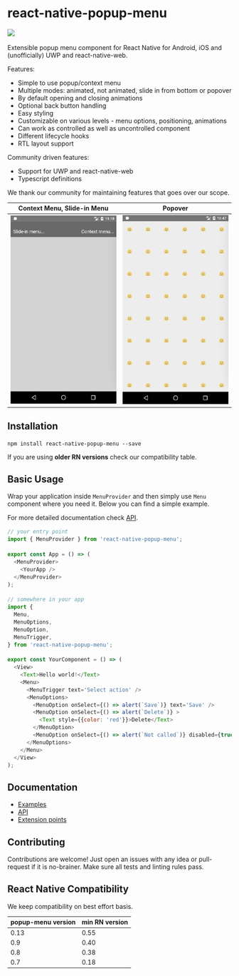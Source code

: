 # react-native-popup-menu
[![](https://img.shields.io/npm/dm/react-native-popup-menu.svg?style=flat-square)](https://www.npmjs.com/package/react-native-popup-menu)

Extensible popup menu component for React Native for Android, iOS and (unofficially) UWP and react-native-web.

Features:
* Simple to use popup/context menu
* Multiple modes: animated, not animated, slide in from bottom or popover
* By default opening and closing animations
* Optional back button handling
* Easy styling
* Customizable on various levels - menu options, positioning, animations
* Can work as controlled as well as uncontrolled component
* Different lifecycle hooks
* RTL layout support

Community driven features:
* Support for UWP and react-native-web
* Typescript definitions

We thank our community for maintaining features that goes over our scope.

| Context Menu, Slide-in Menu | Popover |
|---|---|
|![Popup menu demo](./android.demo.gif)|![Popup menu demo](./android.demo-popover.gif)|

## Installation

```
npm install react-native-popup-menu --save
```
If you are using **older RN versions** check our compatibility table.

## Basic Usage
Wrap your application inside `MenuProvider` and then simply use `Menu` component where you need it. Below you can find a simple example.

For more detailed documentation check [API](./doc/api.md).

```js
// your entry point
import { MenuProvider } from 'react-native-popup-menu';

export const App = () => (
  <MenuProvider>
    <YourApp />
  </MenuProvider>
);

// somewhere in your app
import {
  Menu,
  MenuOptions,
  MenuOption,
  MenuTrigger,
} from 'react-native-popup-menu';

export const YourComponent = () => (
  <View>
    <Text>Hello world!</Text>
    <Menu>
      <MenuTrigger text='Select action' />
      <MenuOptions>
        <MenuOption onSelect={() => alert(`Save`)} text='Save' />
        <MenuOption onSelect={() => alert(`Delete`)} >
          <Text style={{color: 'red'}}>Delete</Text>
        </MenuOption>
        <MenuOption onSelect={() => alert(`Not called`)} disabled={true} text='Disabled' />
      </MenuOptions>
    </Menu>
  </View>
);

```

## Documentation

- [Examples](doc/examples.md)
- [API](doc/api.md)
- [Extension points](doc/extensions.md)

## Contributing
Contributions are welcome! Just open an issues with any idea or pull-request if it is no-brainer. Make sure all tests and linting rules pass.

## React Native Compatibility
We keep compatibility on best effort basis.

| popup-menu version | min RN version |
| ------------------ | -------------- |
| 0.13               | 0.55           |
| 0.9                | 0.40           |
| 0.8                | 0.38           |
| 0.7                | 0.18           |
